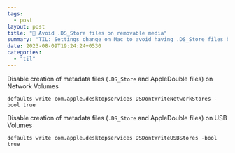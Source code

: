 ```yaml
---
tags:
  - post
layout: post
title: "📝 Avoid .DS_Store files on removable media"
summary: "TIL: Settings change on Mac to avoid having .DS_Store files being created on USB and Network shares"
date: 2023-08-09T19:24:24+0530
categories:
  - "til"
---
```


Disable creation of metadata files (`.DS_Store` and AppleDouble files) on Network Volumes

```shell
defaults write com.apple.desktopservices DSDontWriteNetworkStores -bool true
```

Disable creation of metadata files (`.DS_Store` and AppleDouble files) on USB Volumes

```shell
defaults write com.apple.desktopservices DSDontWriteUSBStores -bool true
```
